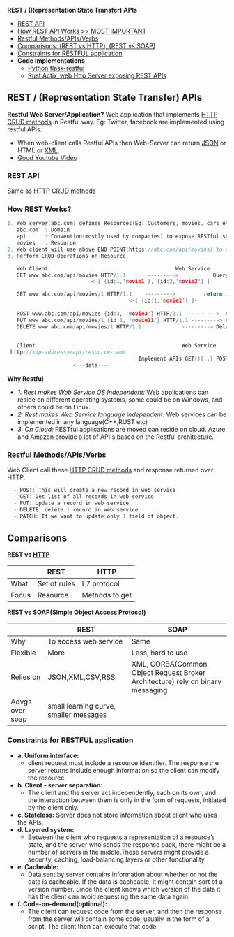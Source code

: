 **REST / (Representation State Transfer) APIs**
- [REST API](#api)
- [How REST API Works >> MOST IMPORTANT](#how)
- [Restful Methods/APIs/Verbs](#m)
- [Comparisons: (REST vs HTTP), (REST vs SOAP)](#vs)
- [Constraints for RESTFUL application](#c)
- **Code Implementations**
   - [Python flask-restful](/Languages/ScriptingLanguages/Python/web-frameworks/flask-restful)
   - [Rust Actix_web Http Server exposing REST APIs](/Languages/Programming_Languages/Rust/Frameworks/Actix_web)


## REST / (Representation State Transfer) APIs
**Restful Web Server/Application?** Web application that implements [HTTP CRUD methods](/Networking/OSI-Layers/Layer-7/Protocols/HTTP/README.md#mea) in Restful way. Eg: Twitter, facebook are implemented using restful APIs.
- When web-client calls Restful APIs then Web-Server can return [JSON](/Languages/ScriptingLanguages/JavaScript) or HTML or [XML](/Languages/Markup_Language).
- [Good Youtube Video](https://www.youtube.com/watch?v=SLwpqD8n3d0)
<a name=api></a>
### REST API
Same as [HTTP CRUD methods](/Networking/OSI-Layers/Layer-7/Protocols/HTTP/README.md#mea)
<a name=how></a>
### How REST Works?
```c
1. Web server(abc.com) defines Resources(Eg: Customers, movies, cars etc) and exposes a service/End point eg:(https://abc.com/api/movies), where
   abc.com  : Domain
   api      : Convention(mostly used by companies) to expose RESTful services
   movies   : Resource 
2. Web client will use above END POINT(https://abc.com/api/movies) to talk to Web service to perform CRUD Operations on Resource
3. Perform CRUD Operations on Resource.   

   Web Client                                         Web Service
   GET www.abc.com/api/movies HTTP/1.1       --------->           Query list of movies
                           <-[ {id:1,'movie1'}, {id:2,'movie2'} ]-

   GET www.abc.com/api/movies/1 HTTP/1.1    --------->         return id=1 movie
                                       <-[ {id:1,'movie1'} ]-
   
   POST www.abc.com/api/movies {id:3, 'movie3'} HTTP/1.1  --------->  Add object [ {id:1,'movie1'}, {id:2,'movie2'}, {id:3,'movie3'} ]
   PUT www.abc.com/api/movies/1 {id:1, 'movie11'} HTTP/1.1 ---------> Updates db [ {id:1,'movie11'}, {id:2,'movie2'}, {id:3,'movie3'} ]
   DELETE www.abc.com/api/movies/1 HTTP/1.1             ---------> Delete object [ {id:2,'movie2'}, {id:3,'movie3'} ]
                        

   Client	                        	                Web Service
 http://<ip-address>/api/resource-name
                                          Implement APIs GET(){..} POST(){..} PUT(){..} DELETE(){..}
                     <---data----
```
**Why Restful**
- *1. Rest makes Web Service OS Independent:* Web applications can reside on different operating systems, some could be on Windows, and others could be on Linux.
- *2. Rest makes Web Service language independent:* Web services can be implemented in any language(C++,RUST etc)
- *3. On Cloud:* RESTful applications are moved can reside on cloud. Azure and Amazon provide a lot of API's based on the Restful architecture. 

<a name=m></a>
### Restful Methods/APIs/Verbs
Web Client call these [HTTP CRUD methods](/Networking/OSI-Layers/Layer-7/Protocols/HTTP/README.md#mea) and response returned over HTTP.
```c
  - POST: This will create a new record in web service
  - GET: Get list of all records in web service
  - PUT: Update a record in web service
  - DELETE: delete 1 record in web service
  - PATCH: If we want to update only 1 field of object.
```

<a name=vs></a>
## Comparisons
**REST vs [HTTP](/Networking/OSI-Layers/Layer-7/Protocols/HTTP/)**

||REST|HTTP|
|---|---|---|
|What|Set of rules|L7 protocol|
|Focus|Resource|Methods to get|

**REST vs SOAP(Simple Object Access Protocol)**

||REST|SOAP|
|---|---|---|
|Why|To access web service|Same|
|Flexible|More|Less, hard to use|
|Relies on|JSON,XML,CSV,RSS|XML, CORBA(Common Object Request Broker Architecture) rely on binary messaging|
|Advgs over soap|small learning curve, smaller messages||

<a name=c></a>
### Constraints for RESTFUL application
- **a. Uniform interface:**
  - client request must include a resource identifier. The response the server returns include enough information so the client can modify the resource.
- **b. Client - server separation:** 
  - The client and the server act independently, each on its own, and the interaction between them is only in the form of requests, initiated by the client only.
- **c. Stateless:** Server does not store information about client who uses the APIs.
- **d. Layered system:** 
  - Between the client who requests a representation of a resource’s state, and the server who sends the response back, there might be a number of servers in the middle.These servers might provide a security, caching, load-balancing layers or                 other functionality. 
- **e. Cacheable:** 
  - Data sent by server contains information about whether or not the data is cacheable. If the data is cacheable, it might contain sort of a version number. Since the client knows which version of the data it has the client can avoid requesting the                         same data again.
- **f. Code-on-demand(optional):** 
  - The client can request code from the server, and then the response from the server will contain some code, usually in the form of a script. The client then can execute that code.





